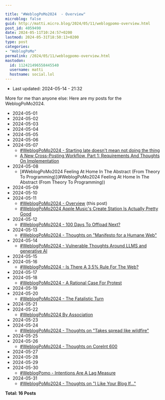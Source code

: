 ```yaml
---

title: "#WeblogPoMo2024  - Overview"
microblog: false
guid: http://matti.micro.blog/2024/05/11/weblogpomo-overview.html
post_id: 4059490
date: 2024-05-11T10:24:57+0200
lastmod: 2024-05-31T18:50:13+0200
type: post
categories:
- "WeblogPoMo"
permalink: /2024/05/11/weblogpomo-overview.html
mastodon:
  id: 112421496558445540
  username: matti
  hostname: social.lol
---
```

- Last updated: 2024-05-14 - 21:32

More for me than anyone else: Here are my posts for the WeblogPoMo2024.

- 2024-05-01
- 2024-05-02
- 2024-05-03
- 2024-05-04
- 2024-05-05
- 2024-05-06
- 2024-05-07
	- [#WeblogPoMo2024 - Starting late doesn't mean not doing the thing](https://blog.martin-haehnel.de/2024/05/07/weblogpomo-starting-late.html)
	- [A New Cross-Posting Workflow, Part 1: Requirements And Thoughts On Implementation](https://blog.martin-haehnel.de/2024/05/07/a-new-crossposting.html)
- 2024-05-08
	- [#WeblogPoMo2024 Feeling At Home In The Abstract (From Theory To Programming)](#WeblogPoMo2024 Feeling At Home In The Abstract (From Theory To Programming))
- 2024-05-09
- 2024-05-10
- 2024-05-11
	- [#WeblogPoMo2024  - Overview](https://blog.martin-haehnel.de/2024/05/11/weblogpomo-overview.html) (this post)
	- [#WeblogPoMo2024 Apple Music's Create Station Is Actually Pretty Good](https://blog.martin-haehnel.de/2024/05/11/weblogpomo-apple-musics.html)
- 2024-05-12
	- [#WeblogPoMo2024 - 100 Days To Offload Next?](https://blog.martin-haehnel.de/2024/05/12/weblogpomo-days-to.html)
- 2024-05-13
	- [#WeblogPoMo2024 - Thoughts on "Manifesto for a Humane Web"](https://blog.martin-haehnel.de/2024/05/13/weblogpomo-thoughts-on.html)
- 2024-05-14
	- [#WeblogPoMo2024 - Vulnerable Thoughts Around LLMS and generative AI](https://blog.martin-haehnel.de/2024/05/14/weblogpomo-vulnerable-thoughts.html)
- 2024-05-15
- 2024-05-16
	- [#WeblogPoMo2024 - Is There A 3,5% Rule For The Web?](https://blog.martin-haehnel.de/2024/05/16/weblogpomo-ist-there.html)
- 2024-05-17
- 2024-05-18
	- [#WeblogPoMo2024 - A Rational Case For Protest](https://blog.martin-haehnel.de/2024/05/18/weblogpomo-a-rational.html)
- 2024-05-19
- 2024-05-20
	- [#WeblogPoMo2024 - The Fatalistic Turn](https://blog.martin-haehnel.de/2024/05/20/weblogpomo-the-fatalistic.html)
- 2024-05-21
- 2024-05-22
	- [#WeblogPoMo2024 By Association](https://blog.martin-haehnel.de/2024/05/22/weblogpomo-by-association.html)
- 2024-05-23
- 2024-05-24
	- [#WeblogPoMo2024 - Thoughts on "Takes spread like wildfire"](https://blog.martin-haehnel.de/2024/05/24/weblogpomo-thoughts-on.html)
- 2024-05-25
- 2024-05-26
	- [#WeblogPoMo2024 - Thoughts on CoreInt 600](https://blog.martin-haehnel.de/2024/05/26/weblogpomo-thoughts-on.html)
- 2024-05-27
- 2024-05-28
- 2024-05-29
- 2024-05-30
	- [#WeblogPomo - Intentions Are A Lag Measure](https://blog.martin-haehnel.de/2024/05/30/weblogpomo-intentions-are.html)
- 2024-05-31
	- [#WeblogPoMo2024 - Thoughts on "I Like Your Blog If..."](https://blog.martin-haehnel.de/2024/05/31/weblogpomo-thoughts-on.html)

**Total: 16 Posts**
